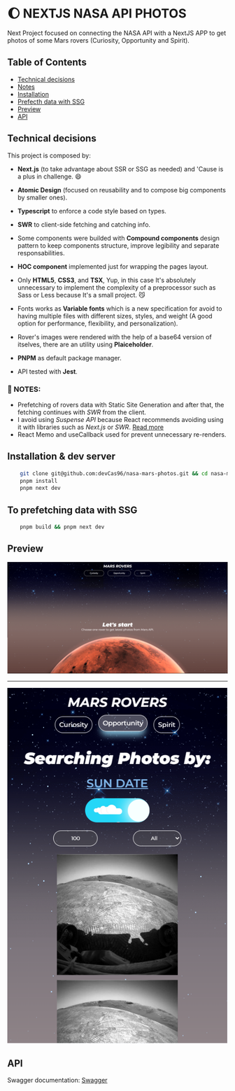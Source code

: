 # 🌔 NEXTJS NASA API PHOTOS

Next Project focused on connecting the NASA API with a NextJS APP to get photos of some Mars rovers (Curiosity, Opportunity and Spirit).

## Table of Contents

- [Technical decisions](#decisions)
- [Notes](#notes)
- [Installation](#installation--dev-server)
- [Prefecth data with SSG](#to-prefetching-data-with-ssg)
- [Preview](#preview)
- [API](#api)

## Technical decisions

This project is composed by:

- **Next.js** (to take advantage about SSR or SSG as needed) and 'Cause is a plus in challenge. 😄

- **Atomic Design** (focused on reusability and to compose big components by smaller ones).

- **Typescript** to enforce a code style based on types.

- **SWR** to client-side fetching and catching info.

- Some components were builded with **Compound components** design pattern to keep components structure, improve legibility and separate responsabilities.

- **HOC component** implemented just for wrapping the pages layout.

- Only **HTML5**, **CSS3**, and **TSX**, Yup, in this case It's absolutely unnecessary to implement the complexity of a preprocessor such as Sass or Less because It's a small project. 😼

- Fonts works as **Variable fonts** which is a new specification for avoid to having multiple files with different sizes, styles, and weight (A good option for performance, flexibility, and personalization).

- Rover's images were rendered with the help of a base64 version of itselves, there are an utility using **Plaiceholder**.

- **PNPM** as default package manager.

- API tested with **Jest**.

### 📝 NOTES: 
- Prefetching of rovers data with Static Site Generation and after that, the fetching continues with *SWR* from the client.
- I avoid using *Suspense API* because React recommends avoiding using it with libraries such as *Next.js* or *SWR*. [ Read more ](https://react.dev/blog/2022/03/29/react-v18#suspense-in-data-frameworks)
- React Memo and useCallback used for prevent unnecessary re-renders.


## Installation & dev server

```bash
    git clone git@github.com:devCas96/nasa-mars-photos.git && cd nasa-mars-photos
    pnpm install
    pnpm next dev
```
## To prefetching data with SSG

```bash
    pnpm build && pnpm next dev
```

## Preview

![](/public/images/preview-home-desktop.png)

-------------------------------------
![](/public/images/preview-rover-mobile.png)

## API

Swagger documentation: [ Swagger ](https://app.swaggerhub.com/apis/SEBASCAS96/api/1.0.0)
